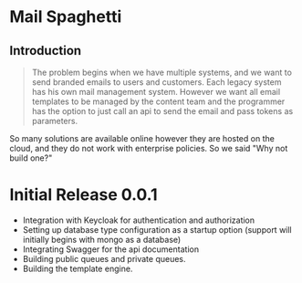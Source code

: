 # Mail Spaghetti

## Introduction

> The problem begins when we have multiple systems, and we want to send branded emails to users and customers. Each legacy system has his own mail management system. However we want all email templates to be managed by the content team and the programmer has the option to just call an api to send the email and pass tokens as parameters.

So many solutions are available online however they are hosted on the cloud, and they do not work with enterprise policies. So we said "Why not build one?"

# Initial Release 0.0.1

  - Integration with Keycloak for authentication and authorization
  - Setting up database type configuration as a startup option (support will initially begins with mongo as a database)
  - Integrating Swagger for the api documentation
  - Building public queues and private queues.
  - Building the template engine.
